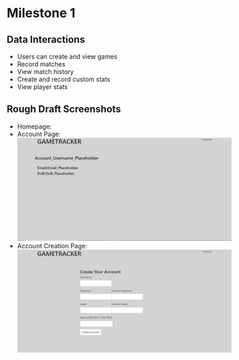 # Milestone 1

## Data Interactions
- Users can create and view games
- Record matches
- View match history
- Create and record custom stats
- View player stats

## Rough Draft Screenshots
- Homepage:
- Account Page: ![Screenshot of Account Page](.\images\Account.png)
- Account Creation Page: ![Screenshot of Account Creation Page](.\images\AccountCreate.png)